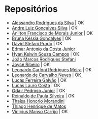 # Repositórios

* [Alessandro Rodrigues da Silva](https://github.com/alessandrorsilva/unifacef-react-typescript) | OK
* [Andre Luiz Gonçalves Silva](https://github.com/andrebetta123/unifacef-react-typescript) | OK
* [Anilton Francisco de Morais Junior](https://github.com/AniltonMoraisJr/aulaReactJS) | OK
* [Bruna Késsia Gonçalves](https://github.com/brugoncalves/unifacef-react-typescript) | OK
* [David Stefani Prado](https://github.com/DavidPrado/posaulareact) | OK
* [Edmar Antonio da Costa Junior]()
* [Hyan Kelwin Souza Campos](https://github.com/hyankelwin/reactjs-typescript-unifacef) | OK
* [João Marcos Rodrigues Stefani](https://github.com/JoaoStefani/unifacef-react-typescript)
* [Joyce Ribeiro](https://github.com/riberjoy/unifacef-react-typescript/tree/master) | OK
* [Leonardo Carloni Rodrigues Meira](https://github.com/LeoCarloni/unifacef-react-typescript) | OK
* [Leonardo de Carvalho Neves](https://github.com/neves-c-leonardo/projeto-react-unifacef/tree/master) | OK
* [Lucas Ferreira Galvão](https://github.com/lucasferreiragalvao/projeto-reactjs-typescript-unifacef) | OK
* [Lucas Lauro Costa](https://github.com/LucasLauro96/react-facef) | OK
* [Odair Pedroso Junior](https://github.com/odair-pedroso/react-unifacef) | OK
* [Reinaldo de Paula Silveira](https://github.com/rpsilveira/projeto-react-unifacef) | OK
* [Thaísa Honorio Morandini](https://github.com/thaisamorandini89/unifacefreactapp)
* [Thiago Henrique de Matos](https://github.com/ThiagoHMatos)
* [Vinicius Manso Carrijo](https://github.com/ViniciusCarrijo/react-facef) | OK
